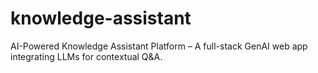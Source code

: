 # knowledge-assistant
AI-Powered Knowledge Assistant Platform – A full-stack GenAI web app integrating LLMs for contextual Q&amp;A.
